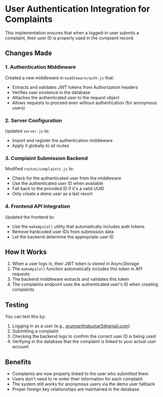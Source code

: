 # User Authentication Integration for Complaints

This implementation ensures that when a logged-in user submits a complaint, their user ID is properly used in the complaint record.

## Changes Made

### 1. Authentication Middleware

Created a new middleware in `middleware/auth.js` that:
- Extracts and validates JWT tokens from Authorization headers
- Verifies user existence in the database
- Attaches the authenticated user to the request object
- Allows requests to proceed even without authentication (for anonymous users)

### 2. Server Configuration

Updated `server.js` to:
- Import and register the authentication middleware
- Apply it globally to all routes

### 3. Complaint Submission Backend

Modified `routes/complaints.js` to:
- Check for the authenticated user from the middleware
- Use the authenticated user ID when available
- Fall back to the provided ID if it's a valid UUID
- Only create a demo user as a last resort

### 4. Frontend API Integration

Updated the frontend to:
- Use the `makeApiCall` utility that automatically includes auth tokens
- Remove hardcoded user IDs from submission data
- Let the backend determine the appropriate user ID

## How It Works

1. When a user logs in, their JWT token is stored in AsyncStorage
2. The `makeApiCall` function automatically includes this token in API requests
3. The backend middleware extracts and validates this token
4. The complaints endpoint uses the authenticated user's ID when creating complaints

## Testing

You can test this by:
1. Logging in as a user (e.g., arunnanthakumar5@gmail.com)
2. Submitting a complaint
3. Checking the backend logs to confirm the correct user ID is being used
4. Verifying in the database that the complaint is linked to your actual user account

## Benefits

- Complaints are now properly linked to the user who submitted them
- Users don't need to re-enter their information for each complaint
- The system still works for anonymous users via the demo user fallback
- Proper foreign key relationships are maintained in the database
